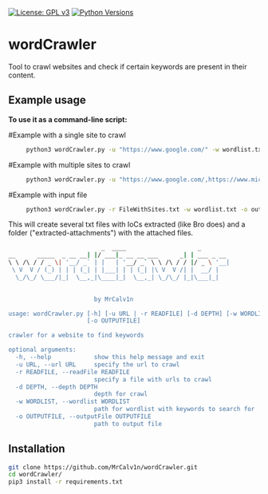 [![License: GPL v3](https://img.shields.io/badge/License-GPLv3-blue.svg)](https://www.gnu.org/licenses/gpl-3.0)
[![Python Versions](https://img.shields.io/pypi/pyversions/yt2mp3.svg)](https://pypi.python.org/pypi/yt2mp3/)


wordCrawler
=============

Tool to crawl websites and check if certain keywords are present in their content.

Example usage
-----

**To use it as a command-line script:**

#Example with a single site to crawl
```bash
     python3 wordCrawler.py -u "https://www.google.com/" -w wordlist.txt -o outputfile.txt
```     
#Example with multiple sites to crawl
```bash
     python3 wordCrawler.py -u "https://www.google.com/,https://www.microsoft.com/" -w wordlist.txt -o outputfile.txt
```
#Example with input file
```bash
     python3 wordCrawler.py -r FileWithSites.txt -w wordlist.txt -o outputfile.txt
```

This will create several txt files with IoCs extracted (like Bro does) and a folder ("extracted-attachments") with the attached files.

```bash 
                          _  ____                    _           
__      _____  _ __ __| |/ ___|_ __ __ ___      _| | ___ _ __ 
\ \ /\ / / _ \| '__/ _` | |   | '__/ _` \ \ /\ / / |/ _ \ '__|
 \ V  V / (_) | | | (_| | |___| | | (_| |\ V  V /| |  __/ |   
  \_/\_/ \___/|_|  \__,_|\____|_|  \__,_| \_/\_/ |_|\___|_|   
                                                              

						by MrCalv1n

usage: wordCrawler.py [-h] [-u URL | -r READFILE] [-d DEPTH] [-w WORDLIST]
                      [-o OUTPUTFILE]

crawler for a website to find keywords

optional arguments:
  -h, --help            show this help message and exit
  -u URL, --url URL     specify the url to crawl
  -r READFILE, --readFile READFILE
                        specify a file with urls to crawl
  -d DEPTH, --depth DEPTH
                        depth for crawl
  -w WORDLIST, --wordlist WORDLIST
                        path for wordlist with keywords to search for
  -o OUTPUTFILE, --outputFile OUTPUTFILE
                        path to output file

```

Installation
------------
```bash
git clone https://github.com/MrCalv1n/wordCrawler.git
cd wordCrawler/
pip3 install -r requirements.txt
```
